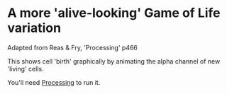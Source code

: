 # A more 'alive-looking' Game of Life variation

Adapted from Reas & Fry, 'Processing' p466

This shows cell 'birth' graphically by animating the alpha channel of new 'living' cells.

You'll need [Processing](http:www.processing.org) to run it.
